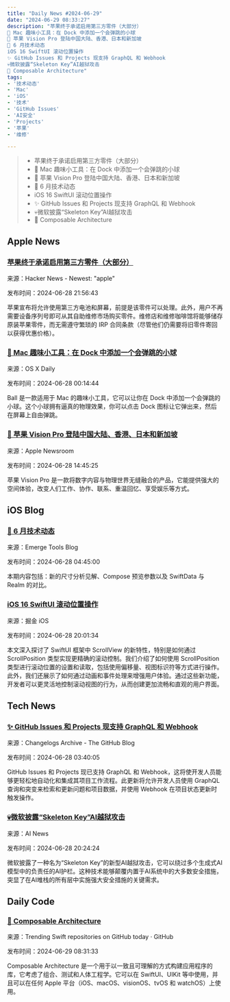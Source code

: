```yaml
---
title: "Daily News #2024-06-29"
date: "2024-06-29 08:33:27"
description: "苹果终于承诺启用第三方零件（大部分）
🤪 Mac 趣味小工具：在 Dock 中添加一个会弹跳的小球
🌟 苹果 Vision Pro 登陆中国大陆、香港、日本和新加坡
🌟 6 月技术动态
iOS 16 SwiftUI 滚动位置操作
✨ GitHub Issues 和 Projects 现支持 GraphQL 和 Webhook
💀微软披露“Skeleton Key”AI越狱攻击
🌟 Composable Architecture"
tags: 
- '技术动态'
- 'Mac'
- 'iOS'
- '技术'
- 'GitHub Issues'
- 'AI安全'
- 'Projects'
- '苹果'
- '维修'

---
```


> - 苹果终于承诺启用第三方零件（大部分）
> - 🤪 Mac 趣味小工具：在 Dock 中添加一个会弹跳的小球
> - 🌟 苹果 Vision Pro 登陆中国大陆、香港、日本和新加坡
> - 🌟 6 月技术动态
> - iOS 16 SwiftUI 滚动位置操作
> - ✨ GitHub Issues 和 Projects 现支持 GraphQL 和 Webhook
> - 💀微软披露“Skeleton Key”AI越狱攻击
> - 🌟 Composable Architecture

## Apple News

### [苹果终于承诺启用第三方零件（大部分）](https://www.ifixit.com/News/97100/apple-finally-promises-to-enable-third-party-parts-mostly)

来源：Hacker News - Newest: "apple"

发布时间：2024-06-28 21:56:43

苹果宣布将允许使用第三方电池和屏幕，前提是该零件可以处理。此外，用户不再需要设备序列号即可从其自助维修市场购买零件。维修店和维修咖啡馆将能够储存原装苹果零件，而无需遵守繁琐的 IRP 合同条款（尽管他们仍需要将旧零件寄回以获得优惠价格）。

### [🤪 Mac 趣味小工具：在 Dock 中添加一个会弹跳的小球](https://osxdaily.com/2024/06/27/fun-mac-bouncy-ball-dock-screen/)

来源：OS X Daily

发布时间：2024-06-28 00:14:44

Ball 是一款适用于 Mac 的趣味小工具，它可以让你在 Dock 中添加一个会弹跳的小球。这个小球拥有逼真的物理效果，你可以点击 Dock 图标让它弹出来，然后在屏幕上自由弹跳。

### [🌟 苹果 Vision Pro 登陆中国大陆、香港、日本和新加坡](https://www.apple.com/newsroom/2024/06/apple-vision-pro-arrives-in-china-mainland-hong-kong-japan-and-singapore/)

来源：Apple Newsroom

发布时间：2024-06-28 14:45:25

苹果 Vision Pro 是一款将数字内容与物理世界无缝融合的产品，它能提供强大的空间体验，改变人们工作、协作、联系、重温回忆、享受娱乐等方式。

## iOS Blog

### [🌟 6 月技术动态](https://www.emergetools.com/newsletter/june-2024)

来源：Emerge Tools Blog

发布时间：2024-06-28 04:45:00

本期内容包括：新的尺寸分析见解、Compose 预览参数以及 SwiftData 与 Realm 的对比。

### [iOS 16 SwiftUI 滚动位置操作](https://juejin.cn/post/7385374015541936163)

来源：掘金 iOS

发布时间：2024-06-28 20:01:34

本文深入探讨了 SwiftUI 框架中 ScrollView 的新特性，特别是如何通过 ScrollPosition 类型实现更精确的滚动控制。我们介绍了如何使用 ScrollPosition 类型进行滚动位置的设置和读取，包括使用偏移量、视图标识符等方式进行操作。此外，我们还展示了如何通过动画和事件处理来增强用户体验。通过这些新功能，开发者可以更灵活地控制滚动视图的行为，从而创建更加流畅和直观的用户界面。

## Tech News

### [✨ GitHub Issues 和 Projects 现支持 GraphQL 和 Webhook](https://github.blog/changelog/2024-06-27-github-issues-projects-graphql-and-webhook-support-for-project-status-updates-and-more)

来源：Changelogs Archive - The GitHub Blog

发布时间：2024-06-28 03:40:05

GitHub Issues 和 Projects 现已支持 GraphQL 和 Webhook，这将使开发人员能够更轻松地自动化和集成其项目工作流程。此更新将允许开发人员使用 GraphQL 查询和突变来检索和更新问题和项目数据，并使用 Webhook 在项目状态更新时触发操作。

### [💀微软披露“Skeleton Key”AI越狱攻击](https://www.artificialintelligence-news.com/2024/06/28/microsoft-details-skeleton-key-ai-jailbreak/)

来源：AI News

发布时间：2024-06-28 20:24:24

微软披露了一种名为“Skeleton Key”的新型AI越狱攻击，它可以绕过多个生成式AI模型中的负责任的AI护栏。这种技术能够颠覆内置于AI系统中的大多数安全措施，突显了在AI堆栈的所有层中实施强大安全措施的关键需求。

## Daily Code

### [🌟 Composable Architecture](https://github.com/pointfreeco/swift-composable-architecture)

来源：Trending Swift repositories on GitHub today · GitHub

发布时间：2024-06-29 08:31:33

Composable Architecture 是一个用于以一致且可理解的方式构建应用程序的库，它考虑了组合、测试和人体工程学。它可以在 SwiftUI、UIKit 等中使用，并且可以在任何 Apple 平台（iOS、macOS、visionOS、tvOS 和 watchOS）上使用。
